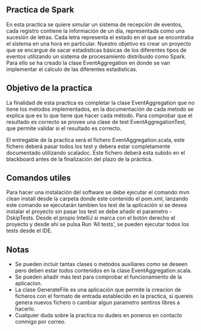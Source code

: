Practica de Spark
-----------------
En esta practica se quiere simular un sistema de recepción de eventos, cada registro contiene la información de un día, 
representada como una sucesión de letras. Cada letra representa el estado en el que se encontraba el sistema en una hora
en particular. Nuestro objetivo es crear un proyecto que se encargue de sacar estadisticas básicas de los diferentes 
tipos de eventos utilizando un sistema de procesamiento distribuido como Spark. Para ello se ha creado la clase 
EventAggregation en donde se van implementar el calculo de las diferentes estadisticas.

## Objetivo de la practica

La finalidad de esta practica es completar la clase EventAggregation que no tiene los 
metodos implementados, en la documentación de cada metodo se explica que es lo que tiene que hacer cada método. Para 
comprobar que el resultado es correcto se provee una clase de test EventAggregationTest, que permite validar si el 
resultado es correcto.

El entregable de la practica será el fichero EventAggregation.scala, este fichero deberá pasar todos los test y debera 
estar completamente documentado utilizando scaladoc. Este fichero deberá esta subido en el blackboard antes de la 
finalización del plazo de la práctica.

## Comandos utiles

Para hacer una instalación del software se debe ejecutar el comando mvn clean install desde la carpeta donde este 
contenido el pom.xml, lanzando este comando se ejecutarán tambien los test de la aplicación si se desea instalar el 
proyecto sin pasar los test se debe añadir el parametro -DskipTests. Desde el propio IntelliJ si marca con el botón 
derecho el proyecto y desde ahí se pulsa Run ‘All tests’, se pueden ejecutar todos los tests desde el IDE.

## Notas

* Se pueden incluir tantas clases o metodos auxiliares como se deseen pero deben estar todos contenidos en la clase 
EventAggregation.scala.
* Se pueden añadir más test para comprobar el funcionamiento de la aplicacion. 
* La clase GenerateFile es una aplicación que permite la creacion de ficheros con el formato de entrada establecido en
la practica, si quereis genera nuevos fichero o cambiar algun parametro sentiros libres a hacerlo.
* Cualquier duda sobre la practica no dudeis en poneros en contacto conmigo por correo.
 

